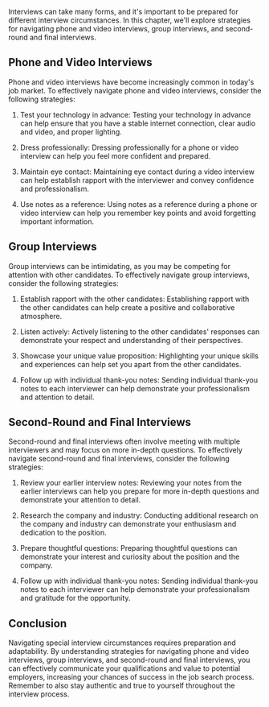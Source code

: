 
Interviews can take many forms, and it's important to be prepared for different interview circumstances. In this chapter, we'll explore strategies for navigating phone and video interviews, group interviews, and second-round and final interviews.

Phone and Video Interviews
--------------------------

Phone and video interviews have become increasingly common in today's job market. To effectively navigate phone and video interviews, consider the following strategies:

1. Test your technology in advance: Testing your technology in advance can help ensure that you have a stable internet connection, clear audio and video, and proper lighting.

2. Dress professionally: Dressing professionally for a phone or video interview can help you feel more confident and prepared.

3. Maintain eye contact: Maintaining eye contact during a video interview can help establish rapport with the interviewer and convey confidence and professionalism.

4. Use notes as a reference: Using notes as a reference during a phone or video interview can help you remember key points and avoid forgetting important information.

Group Interviews
----------------

Group interviews can be intimidating, as you may be competing for attention with other candidates. To effectively navigate group interviews, consider the following strategies:

1. Establish rapport with the other candidates: Establishing rapport with the other candidates can help create a positive and collaborative atmosphere.

2. Listen actively: Actively listening to the other candidates' responses can demonstrate your respect and understanding of their perspectives.

3. Showcase your unique value proposition: Highlighting your unique skills and experiences can help set you apart from the other candidates.

4. Follow up with individual thank-you notes: Sending individual thank-you notes to each interviewer can help demonstrate your professionalism and attention to detail.

Second-Round and Final Interviews
---------------------------------

Second-round and final interviews often involve meeting with multiple interviewers and may focus on more in-depth questions. To effectively navigate second-round and final interviews, consider the following strategies:

1. Review your earlier interview notes: Reviewing your notes from the earlier interviews can help you prepare for more in-depth questions and demonstrate your attention to detail.

2. Research the company and industry: Conducting additional research on the company and industry can demonstrate your enthusiasm and dedication to the position.

3. Prepare thoughtful questions: Preparing thoughtful questions can demonstrate your interest and curiosity about the position and the company.

4. Follow up with individual thank-you notes: Sending individual thank-you notes to each interviewer can help demonstrate your professionalism and gratitude for the opportunity.

Conclusion
----------

Navigating special interview circumstances requires preparation and adaptability. By understanding strategies for navigating phone and video interviews, group interviews, and second-round and final interviews, you can effectively communicate your qualifications and value to potential employers, increasing your chances of success in the job search process. Remember to also stay authentic and true to yourself throughout the interview process.
